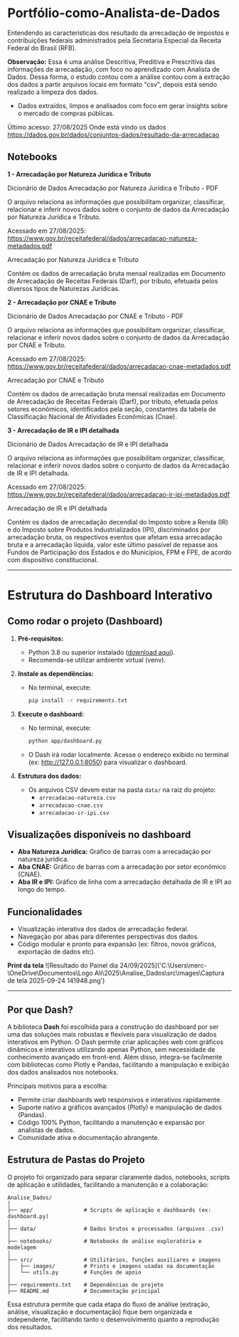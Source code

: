 # Portfólio-como-Analista-de-Dados
Entendendo as características dos resultado da arrecadação de impostos e contribuições federais administrados pela Secretaria Especial da Receita Federal do Brasil (RFB).

**Observação:** Essa é uma análise Descritiva, Preditiva e Prescritiva das informações de arrecadação, com foco no aprendizado com Analista de Dados. Dessa forma, o estudo contou com a análise contou com a extração dos dados a partir arquivos locais em formato "csv", depois está sendo realizado a limpeza dos dados. 

- Dados extraídos, limpos e analisados com foco em gerar insights sobre o mercado de compras públicas.


Último acesso: 27/08/2025
Onde está vindo os dados https://dados.gov.br/dados/conjuntos-dados/resultado-da-arrecadacao

## **Notebooks**

**1 - Arrecadação por Natureza Jurídica e Tributo**

Dicionário de Dados Arrecadação por Natureza Jurídica e Tributo - PDF

O arquivo relaciona as informações que possibilitam organizar, classificar, relacionar e inferir novos dados sobre o conjunto de dados da Arrecadação por Natureza Jurídica e Tributo.

Acessado em 27/08/2025: https://www.gov.br/receitafederal/dados/arrecadacao-natureza-metadados.pdf

Arrecadação por Natureza Jurídica e Tributo

Contém os dados de arrecadação bruta mensal realizadas em Documento de Arrecadação de Receitas Federais (Darf), por tributo, efetuada pelos diversos tipos de Naturezas Jurídicas.

**2 - Arrecadação por CNAE e Tributo**

Dicionário de Dados Arrecadação por CNAE e Tributo - PDF

O arquivo relaciona as informações que possibilitam organizar, classificar, relacionar e inferir novos dados sobre o conjunto de dados da Arrecadação por CNAE e Tributo.

Acessado em 27/08/2025: https://www.gov.br/receitafederal/dados/arrecadacao-cnae-metadados.pdf

Arrecadação por CNAE e Tributo

Contém os dados de arrecadação bruta mensal realizadas em Documento de Arrecadação de Receitas Federais (Darf), por tributo, efetuada pelos setores econômicos, identificados pela seção, constantes da tabela de Classificação Nacional de Atividades Econômicas (Cnae).

**3 - Arrecadação de IR e IPI detalhada**

Dicionário de Dados Arrecadação de IR e IPI detalhada

O arquivo relaciona as informações que possibilitam organizar, classificar, relacionar e inferir novos dados sobre o conjunto de dados da Arrecadação de IR e IPI detalhada.

Acessado em 27/08/2025: https://www.gov.br/receitafederal/dados/arrecadacao-ir-ipi-metadados.pdf

Arrecadação de IR e IPI detalhada

Contém os dados de arrecadação decendial do Imposto sobre a Renda (IR) e do Imposto sobre Produtos Industrializados (IPI), discriminados por arrecadação bruta, os respectivos eventos que afetam essa arrecadação bruta e a arrecadação líquida, valor este último passível de repasse aos Fundos de Participação dos Estados e do Municípios, FPM e FPE, de acordo com dispositivo constitucional.
______

# Estrutura do Dashboard Interativo

## Como rodar o projeto (Dashboard)

1. **Pré-requisitos:**
	- Python 3.8 ou superior instalado ([download aqui](https://www.python.org/downloads/)).
	- Recomenda-se utilizar ambiente virtual (venv).

2. **Instale as dependências:**
	- No terminal, execute:
	  ```bash
	  pip install -r requirements.txt
	  ```

3. **Execute o dashboard:**
	- No terminal, execute:
	  ```bash
	  python app/dashboard.py
	  ```
	- O Dash irá rodar localmente. Acesse o endereço exibido no terminal (ex: http://127.0.0.1:8050) para visualizar o dashboard.

4. **Estrutura dos dados:**
	- Os arquivos CSV devem estar na pasta `data/` na raiz do projeto:
	  - `arrecadacao-natureza.csv`
	  - `arrecadacao-cnae.csv`
	  - `arrecadacao-ir-ipi.csv`

## Visualizações disponíveis no dashboard

- **Aba Natureza Jurídica:** Gráfico de barras com a arrecadação por natureza jurídica.
- **Aba CNAE:** Gráfico de barras com a arrecadação por setor econômico (CNAE).
- **Aba IR e IPI:** Gráfico de linha com a arrecadação detalhada de IR e IPI ao longo do tempo.

## Funcionalidades

- Visualização interativa dos dados de arrecadação federal.
- Navegação por abas para diferentes perspectivas dos dados.
- Código modular e pronto para expansão (ex: filtros, novos gráficos, exportação de dados etc).

**Print da tela**
![Resultado do Painel dia 24/09/2025]('C:\Users\merc-\OneDrive\Documentos\Logo Ali\2025\Analise_Dados\src\images\Captura de tela 2025-09-24 141948.png')

---

## Por que Dash?

A biblioteca **Dash** foi escolhida para a construção do dashboard por ser uma das soluções mais robustas e flexíveis para visualização de dados interativos em Python. O Dash permite criar aplicações web com gráficos dinâmicos e interativos utilizando apenas Python, sem necessidade de conhecimento avançado em front-end. Além disso, integra-se facilmente com bibliotecas como Plotly e Pandas, facilitando a manipulação e exibição dos dados analisados nos notebooks.

Principais motivos para a escolha:
- Permite criar dashboards web responsivos e interativos rapidamente.
- Suporte nativo a gráficos avançados (Plotly) e manipulação de dados (Pandas).
- Código 100% Python, facilitando a manutenção e expansão por analistas de dados.
- Comunidade ativa e documentação abrangente.

## Estrutura de Pastas do Projeto

O projeto foi organizado para separar claramente dados, notebooks, scripts de aplicação e utilidades, facilitando a manutenção e a colaboração:

```
Analise_Dados/
│
├── app/                # Scripts de aplicação e dashboards (ex: dashboard.py)
│
├── data/               # Dados brutos e processados (arquivos .csv)
│
├── notebooks/          # Notebooks de análise exploratória e modelagem
│
├── src/                # Utilitários, funções auxiliares e imagens
│   ├── images/         # Prints e imagens usadas na documentação
│   └── utils.py        # Funções de apoio
│
├── requirements.txt    # Dependências do projeto
├── README.md           # Documentação principal
```

Essa estrutura permite que cada etapa do fluxo de análise (extração, análise, visualização e documentação) fique bem organizada e independente, facilitando tanto o desenvolvimento quanto a reprodução dos resultados.